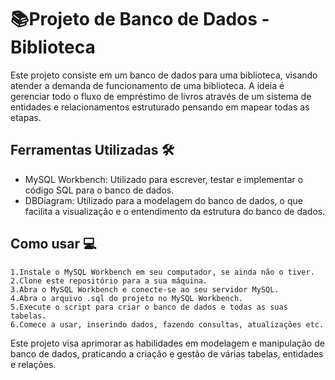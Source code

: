 # 📚Projeto de Banco de Dados - Biblioteca
Este projeto consiste em um banco de dados para uma biblioteca, visando atender a demanda de funcionamento de uma biblioteca. A ideia é gerenciar todo o fluxo de empréstimo de livros através de um sistema de entidades e relacionamentos estruturado pensando em mapear todas as etapas. 

## Ferramentas Utilizadas 🛠️

- MySQL Workbench: Utilizado para escrever, testar e implementar o código SQL para o banco de dados.
- DBDiagram: Utilizado para a modelagem do banco de dados, o que facilita a visualização e o entendimento da estrutura do banco de dados.

## Como usar 💻
```
1.Instale o MySQL Workbench em seu computador, se ainda não o tiver.
2.Clone este repositório para a sua máquina.
3.Abra o MySQL Workbench e conecte-se ao seu servidor MySQL.
4.Abra o arquivo .sql do projeto no MySQL Workbench.
5.Execute o script para criar o banco de dados e todas as suas tabelas.
6.Comece a usar, inserindo dados, fazendo consultas, atualizações etc.

```
Este projeto visa aprimorar as habilidades em modelagem e manipulação de banco de dados, praticando a criação e gestão de várias tabelas, entidades e relações.
